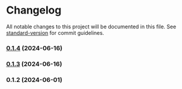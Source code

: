 # Changelog

All notable changes to this project will be documented in this file. See [standard-version](https://github.com/conventional-changelog/standard-version) for commit guidelines.

### [0.1.4](https://github.com/roodiroot/srm/compare/v0.1.3...v0.1.4) (2024-06-16)

### [0.1.3](https://github.com/roodiroot/srm/compare/v0.1.2...v0.1.3) (2024-06-16)

### 0.1.2 (2024-06-01)
